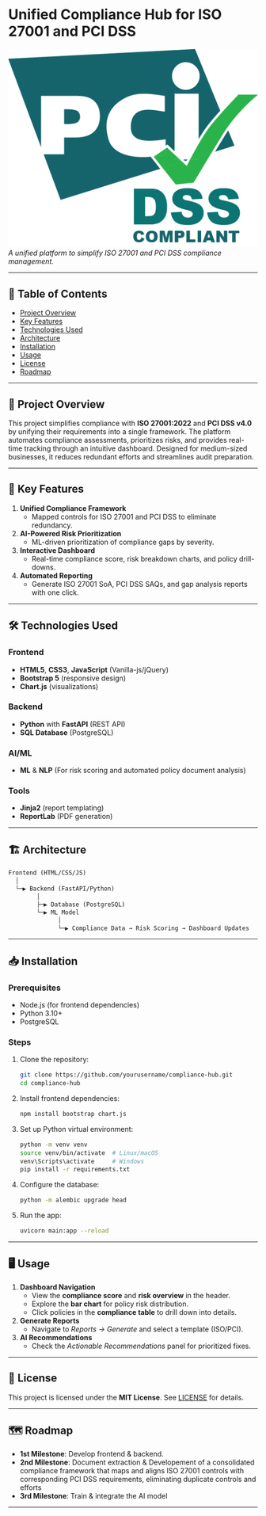 # Unified Compliance Hub for ISO 27001 and PCI DSS  

![Project Banner](./assests/pci-dss-1.png)  
*A unified platform to simplify ISO 27001 and PCI DSS compliance management.*  

---

## 📜 Table of Contents  
- [Project Overview](#project-overview)  
- [Key Features](#key-features)  
- [Technologies Used](#technologies-used)  
- [Architecture](#architecture)  
- [Installation](#installation)  
- [Usage](#usage)    
- [License](#license)  
- [Roadmap](#roadmap)  
  

---

## 🚀 Project Overview
This project simplifies compliance with **ISO 27001:2022** and **PCI DSS v4.0** by unifying their requirements into a single framework. The platform automates compliance assessments, prioritizes risks, and provides real-time tracking through an intuitive dashboard. Designed for medium-sized businesses, it reduces redundant efforts and streamlines audit preparation.  

---

## 🔑 Key Features
1. **Unified Compliance Framework**  
   - Mapped controls for ISO 27001 and PCI DSS to eliminate redundancy.  
2. **AI-Powered Risk Prioritization**  
   - ML-driven prioritization of compliance gaps by severity.  
3. **Interactive Dashboard**  
   - Real-time compliance score, risk breakdown charts, and policy drill-downs.  
4. **Automated Reporting**  
   - Generate ISO 27001 SoA, PCI DSS SAQs, and gap analysis reports with one click.  

---

## 🛠️ Technologies Used
### Frontend  
- **HTML5**, **CSS3**, **JavaScript** (Vanilla-js/jQuery) 
- **Bootstrap 5** (responsive design)  
- **Chart.js** (visualizations)  

### Backend  
- **Python** with **FastAPI** (REST API)  
- **SQL Database** (PostgreSQL)  

### AI/ML  
- **ML** & **NLP** (For risk scoring and automated policy document analysis)  
   

### Tools  
- **Jinja2** (report templating)  
- **ReportLab** (PDF generation)  

---

## 🏗️ Architecture
```plaintext
Frontend (HTML/CSS/JS)  
  │  
  └─▶ Backend (FastAPI/Python)  
        │  
        ├─▶ Database (PostgreSQL)  
        └─▶ ML Model  
              │  
              └─▶ Compliance Data → Risk Scoring → Dashboard Updates  
```

---

## 📥 Installation 
### Prerequisites  
- Node.js (for frontend dependencies)  
- Python 3.10+  
- PostgreSQL  

### Steps  
1. Clone the repository:  
   ```bash  
   git clone https://github.com/yourusername/compliance-hub.git  
   cd compliance-hub  
   ```  
2. Install frontend dependencies:  
   ```bash  
   npm install bootstrap chart.js  
   ```  
3. Set up Python virtual environment:  
   ```bash  
   python -m venv venv  
   source venv/bin/activate  # Linux/macOS  
   venv\Scripts\activate     # Windows  
   pip install -r requirements.txt  
   ```  
4. Configure the database:  
   ```bash  
   python -m alembic upgrade head  
   ```  
5. Run the app:  
   ```bash  
   uvicorn main:app --reload  
   ```  

---

## 🖥️ Usage
1. **Dashboard Navigation**  
   - View the **compliance score** and **risk overview** in the header.  
   - Explore the **bar chart** for policy risk distribution.  
   - Click policies in the **compliance table** to drill down into details.  
2. **Generate Reports**  
   - Navigate to *Reports → Generate* and select a template (ISO/PCI).  
3. **AI Recommendations**  
   - Check the *Actionable Recommendations* panel for prioritized fixes.  

---

## 📄 License
This project is licensed under the **MIT License**. See [LICENSE](LICENSE) for details.  

---

## 🗺️ Roadmap
- **1st Milestone**: Develop frontend & backend.  
- **2nd Milestone**: Document extraction & Developement of a consolidated compliance
framework that maps and aligns ISO 27001 controls with corresponding PCI DSS
requirements, eliminating duplicate controls and efforts 
- **3rd Milestone**: Train & integrate the AI model 

---

